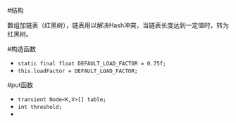 
#结构

数组加链表（红黑树），链表用以解决Hash冲突，当链表长度达到一定值时，转为红黑树。


#构造函数

- `static final float DEFAULT_LOAD_FACTOR = 0.75f;`
- `this.loadFactor = DEFAULT_LOAD_FACTOR;`

#put函数

- `transient Node<K,V>[] table;`
- `int threshold;`
- 

